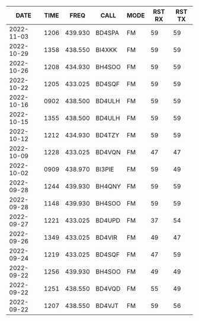 |DATE|TIME|FREQ|CALL|MODE|RST RX|RST TX|
|-|-|-|-|-|-|-|
|2022-11-03|1206|439.930|BD4SPA|FM|59|59|
|2022-10-29|1358|438.550|BI4XKK|FM|59|59|
|2022-10-26|1208|434.930|BH4SOO|FM|59|59|
|2022-10-22|1205|433.025|BD4SQF|FM|59|59|
|2022-10-16|0902|438.500|BD4ULH|FM|59|59|
|2022-10-15|1355|438.500|BD4ULH|FM|59|59|
|2022-10-12|1212|434.930|BD4TZY|FM|59|59|
|2022-10-09|1228|433.025|BD4VQN|FM|47|47|
|2022-10-02|0909|438.970|BI3PIE|FM|59|49|
|2022-09-28|1244|439.930|BH4QNY|FM|59|59|
|2022-09-28|1148|439.930|BH4SOO|FM|59|59|
|2022-09-27|1221|433.025|BD4UPD|FM|37|54|
|2022-09-26|1349|433.025|BD4VIR|FM|49|47|
|2022-09-24|1219|433.025|BD4SQF|FM|47|59|
|2022-09-22|1256|439.930|BH4SOO|FM|49|49|
|2022-09-22|1251|438.550|BD4VQD|FM|55|49|
|2022-09-22|1207|438.550|BD4VJT|FM|59|56|
